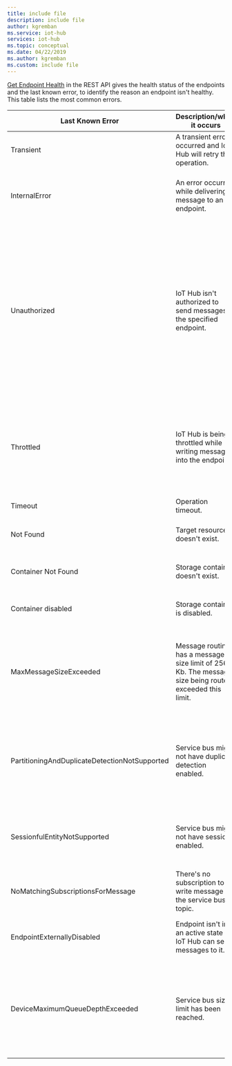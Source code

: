 ```yaml
---
title: include file
description: include file
author: kgremban
ms.service: iot-hub
services: iot-hub
ms.topic: conceptual
ms.date: 04/22/2019
ms.author: kgremban
ms.custom: include file
---
```

[Get Endpoint Health](/rest/api/iothub/iothubresource/getendpointhealth#iothubresource_getendpointhealth) in the REST API gives the health status of the endpoints and the last known error, to identify the reason an endpoint isn't healthy. This table lists the most common errors.

|Last Known Error|Description/when it occurs|Possible Mitigation|
|-----|-----|-----|
|Transient|A transient error occurred and IoT Hub will retry the operation.|Observe [routes resource logs](../articles/iot-hub/monitor-iot-hub-reference.md#routes-category).|
|InternalError|An error occurred while delivering a message to an endpoint.|This error is an internal exception but also observe the [routes resource logs](../articles/iot-hub/monitor-iot-hub-reference.md#routes-category).|
|Unauthorized|IoT Hub isn't authorized to send messages to the specified endpoint.|Validate that the connection string is up to date for the endpoint. If it changed, consider an update on your IoT Hub. If the endpoint uses managed identity, check that the IoT Hub principal has the required permissions on the target.|
|Throttled|IoT Hub is being throttled while writing messages into the endpoint.|Review the throttle limits for the affected endpoint. Modify configurations for the endpoint to scale up if needed.|
|Timeout|Operation timeout.|Retry the operation.|
|Not Found|Target resource doesn't exist.|Ensure that the target resource exists.|
|Container Not Found|Storage container doesn't exist.|Ensure the storage container exists.|
|Container disabled|Storage container is disabled.|Ensure the storage container is enabled.|
|MaxMessageSizeExceeded|Message routing has a message size limit of 256 Kb. The message size being routed exceeded this limit.|Check if message size can be reduced by using fewer application properties or fewer message enrichments.|
|PartitioningAndDuplicateDetectionNotSupported|Service bus might not have duplicate detection enabled.|Disable duplicate detection from Service Bus or consider using an entity without duplicate detection.|
|SessionfulEntityNotSupported|Service bus might not have sessions enabled.|Disable session from Service Bus or consider using an entity without sessions.|
|NoMatchingSubscriptionsForMessage|There's no subscription to write message on the service bus topic.|Create a subscription for IoT Hub messages to be routed to.|
|EndpointExternallyDisabled|Endpoint isn't in an active state so IoT Hub can send messages to it.|Enable the endpoint to bring it back to active state.|
|DeviceMaximumQueueDepthExceeded|Service bus size limit has been reached.|Consider removing messages from the target Event Hubs to allow new messages to be ingested into the Event Hubs.|